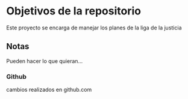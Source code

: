 # Objetivos de la repositorio

Este proyecto se encarga de manejar los planes de la liga de la justicia


## Notas
Pueden hacer lo que quieran...

### Github 
cambios realizados en github.com
